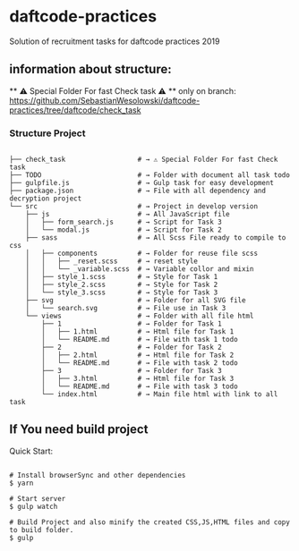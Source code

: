 # daftcode-practices

Solution of recruitment tasks for daftcode practices 2019

## information about structure:

** ⚠️ Special Folder For fast Check task ⚠️ **
only on branch: https://github.com/SebastianWesolowski/daftcode-practices/tree/daftcode/check_task

### Structure Project

```shell

├── check_task                  # → ️⚠️ ️Special Folder For fast Check task
├── TODO                        # → Folder with document all task todo
├── gulpfile.js                 # → Gulp task for easy development
├── package.json                # → File with all dependency and decryption project
└── src                         # → Project in develop version
    ├── js                      # → All JavaScript file
    │   ├── form_search.js      # → Script for Task 3
    │   └── modal.js            # → Script for Task 2
    ├── sass                    # → All Scss File ready to compile to css
    │   ├── components          # → Folder for reuse file scss
    │   │   ├── _reset.scss     # → reset style
    │   │   └── _variable.scss  # → Variable collor and mixin
    │   ├── style_1.scss        # → Style for Task 1
    │   ├── style_2.scss        # → Style for Task 2
    │   └── style_3.scss        # → Style for Task 3
    ├── svg                     # → Folder for all SVG file
    │   └── search.svg          # → File use in Task 3
    └── views                   # → Folder with all file html
        ├── 1                   # → Folder for Task 1
        │   ├── 1.html          # → Html file for Task 1
        │   └── README.md       # → File with task 1 todo
        ├── 2                   # → Folder for Task 2
        │   ├── 2.html          # → Html file for Task 2
        │   └── README.md       # → File with task 2 todo
        ├── 3                   # → Folder for Task 3
        │   ├── 3.html          # → Html file for Task 3
        │   └── README.md       # → File with task 3 todo
        └── index.html          # → Main file html with link to all task
```

## If You need build project

Quick Start:

```shell

# Install browserSync and other dependencies
$ yarn

# Start server
$ gulp watch

# Build Project and also minify the created CSS,JS,HTML files and copy to build folder.
$ gulp
```
